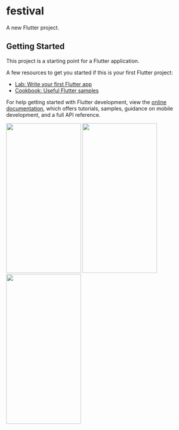 # festival

A new Flutter project.

## Getting Started

This project is a starting point for a Flutter application.

A few resources to get you started if this is your first Flutter project:

- [Lab: Write your first Flutter app](https://docs.flutter.dev/get-started/codelab)
- [Cookbook: Useful Flutter samples](https://docs.flutter.dev/cookbook)

For help getting started with Flutter development, view the
[online documentation](https://docs.flutter.dev/), which offers tutorials,
samples, guidance on mobile development, and a full API reference.

<p>
  <img src="https://github.com/rutvik4940/festival_app/assets/153794371/0a100af9-4763-498a-be74-140a3caf68ac"
   height="400px" width="200px"/>
   <img src="https://github.com/rutvik4940/festival_app/assets/153794371/bc73a237-48ed-4101-9b8d-d11f554dfcec"
   height="400px" width="200px"/>
   <img src="https://github.com/rutvik4940/festival_app/assets/153794371/67cecec7-f202-4e56-b055-3f3bbd1f9664"
   height="400px" width="200px"/>


   
  
</p>
